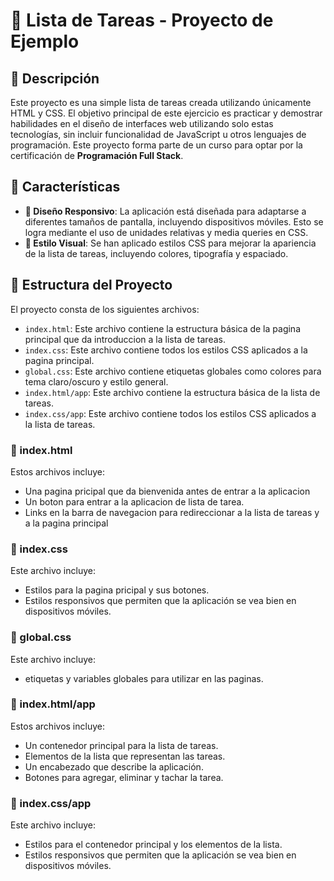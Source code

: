 # 📝 Lista de Tareas - Proyecto de Ejemplo

## 📖 Descripción

Este proyecto es una simple lista de tareas creada utilizando únicamente HTML y CSS. El objetivo principal de este ejercicio es practicar y demostrar habilidades en el diseño de interfaces web utilizando solo estas tecnologías, sin incluir funcionalidad de JavaScript u otros lenguajes de programación. Este proyecto forma parte de un curso para optar por la certificación de **Programación Full Stack**.

## 🌟 Características

- **📱 Diseño Responsivo**: La aplicación está diseñada para adaptarse a diferentes tamaños de pantalla, incluyendo dispositivos móviles. Esto se logra mediante el uso de unidades relativas y media queries en CSS.
- **🎨 Estilo Visual**: Se han aplicado estilos CSS para mejorar la apariencia de la lista de tareas, incluyendo colores, tipografía y espaciado.

## 📂 Estructura del Proyecto

El proyecto consta de los siguientes archivos:

- `index.html`: Este archivo contiene la estructura básica de la pagina principal que da introduccion a la lista de tareas.
- `index.css`: Este archivo contiene todos los estilos CSS aplicados a la pagina principal.
- `global.css`: Este archivo contiene etiquetas globales como colores para tema claro/oscuro y estilo general.
- `index.html/app`: Este archivo contiene la estructura básica de la lista de tareas.
- `index.css/app`: Este archivo contiene todos los estilos CSS aplicados a la lista de tareas.


### 📄 index.html

Estos archivos incluye:
- Una pagina pricipal que da bienvenida antes de entrar a la aplicacion
- Un boton para entrar a la aplicacion de lista de tarea.
- Links en la barra de navegacion para redireccionar a la lista de tareas y a la pagina principal
  
### 🎨 index.css

Este archivo incluye:
- Estilos para la pagina pricipal y sus botones.
- Estilos responsivos que permiten que la aplicación se vea bien en dispositivos móviles.

 ### 🎨 global.css

Este archivo incluye:
- etiquetas y variables globales para utilizar en las paginas.

### 📄 index.html/app

Estos archivos incluye:
- Un contenedor principal para la lista de tareas.
- Elementos de la lista que representan las tareas.
- Un encabezado que describe la aplicación.
- Botones para agregar, eliminar y tachar la tarea.


### 🎨 index.css/app

Este archivo incluye:
- Estilos para el contenedor principal y los elementos de la lista.
- Estilos responsivos que permiten que la aplicación se vea bien en dispositivos móviles.
